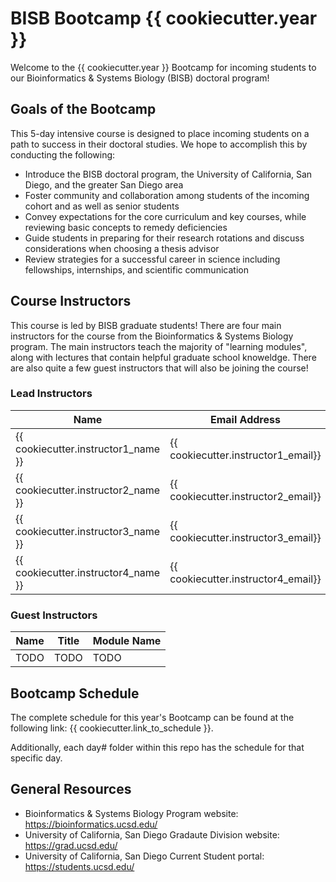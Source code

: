 # BISB Bootcamp {{ cookiecutter.year }}

Welcome to the {{ cookiecutter.year }} Bootcamp for incoming students to our Bioinformatics & Systems Biology (BISB) doctoral program!

## Goals of the Bootcamp

This 5-day intensive course is designed to place incoming students on a path to success in their doctoral studies. We hope to accomplish this by conducting the following:

* Introduce the BISB doctoral program, the University of California, San Diego, and the greater San Diego area
* Foster community and collaboration among students of the incoming cohort and as well as senior students
* Convey expectations for the core curriculum and key courses, while reviewing basic concepts to remedy deficiencies
* Guide students in preparing for their research rotations and discuss considerations when choosing a thesis advisor
* Review strategies for a successful career in science including fellowships, internships, and scientific communication

## Course Instructors

This course is led by BISB graduate students! There are four main instructors for the course from the Bioinformatics & Systems Biology program. The main instructors teach the majority of "learning modules", along with lectures that contain helpful graduate school knoweldge. There are also quite a few guest instructors that will also be joining the course!

### Lead Instructors

| Name                                | Email Address                       | Year                                | Track                                | Advisor(s)                             |
| ----------------------------------- | ----------------------------------- | ----------------------------------- | ------------------------------------ | -------------------------------------- |
| {{ cookiecutter.instructor1_name }} | {{ cookiecutter.instructor1_email}} | {{ cookiecutter.instructor1_year }} | {{ cookiecutter.instructor1_track }} | {{ cookiecutter.instructor1_advisor }} |
| {{ cookiecutter.instructor2_name }} | {{ cookiecutter.instructor2_email}} | {{ cookiecutter.instructor2_year }} | {{ cookiecutter.instructor2_track }} | {{ cookiecutter.instructor2_advisor }} |
| {{ cookiecutter.instructor3_name }} | {{ cookiecutter.instructor3_email}} | {{ cookiecutter.instructor3_year }} | {{ cookiecutter.instructor3_track }} | {{ cookiecutter.instructor3_advisor }} |
| {{ cookiecutter.instructor4_name }} | {{ cookiecutter.instructor4_email}} | {{ cookiecutter.instructor4_year }} | {{ cookiecutter.instructor4_track }} | {{ cookiecutter.instructor4_advisor }} |

### Guest Instructors

| Name | Title | Module Name |
| ---- | ----- | ----------- |
| TODO | TODO  | TODO        |

## Bootcamp Schedule

The complete schedule for this year's Bootcamp can be found at the following link: {{ cookiecutter.link_to_schedule }}.

Additionally, each day# folder within this repo has the schedule for that specific day.

## General Resources

* Bioinformatics & Systems Biology Program website: https://bioinformatics.ucsd.edu/
* University of California, San Diego Gradaute Division website: https://grad.ucsd.edu/
* University of California, San Diego Current Student portal: https://students.ucsd.edu/
